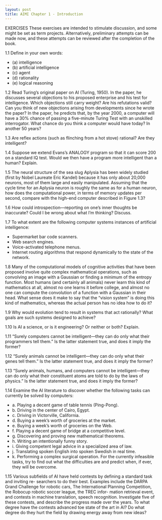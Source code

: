 ```yaml
---
layout: post
title: AIMI Chapter 1 - Introduction
---
```


EXERCISES
These exercises are intended to stimulate discussion, and some might be set as term projects.
Alternatively, preliminary attempts can be made now, and these attempts can be reviewed
after the completion of the book.

1.1 Define in your own words: 
* (a) intelligence
* (b) artificial intelligence
* (c) agent 	
* (d) rationality
* (e) logical reasoning


1.2 Read Turing’s original paper on AI (Turing, 1950). In the paper, he discusses several objections to his proposed enterprise and his test for intelligence. 
	Which objections still carry weight? Are his refutations valid? Can you think of new objections arising from developments since he wrote the paper? 
	In the paper, he predicts that, by the year 2000, a computer will have a 30% chance of passing a five-minute Turing Test with an unskilled interrogator.
	What chance do you think a computer would have today? In another 50 years?

1.3 Are reflex actions (such as flinching from a hot stove) rational? Are they intelligent?

1.4 Suppose we extend Evans’s ANALOGY program so that it can score 200 on a standard IQ test. Would we then have a program more intelligent than a human? Explain.

1.5 The neural structure of the sea slug Aplysia has been widely studied (first by Nobel Laureate Eric Kandel) because it has only about 20,000 neurons, 
	most of them large and easily manipulated. Assuming that the cycle time for an Aplysia neuron is roughly the same as for a human neuron, 
	how does the computational power, in terms of memory updates per second, compare with the high-end computer described in Figure 1.3?

1.6 How could introspection—reporting on one’s inner thoughts be inaccurate? Could I be wrong about what I’m thinking? Discuss.

1.7 To what extent are the following computer systems instances of artificial intelligence:
* Supermarket bar code scanners.
* Web search engines.
* Voice-activated telephone menus.
* Internet routing algorithms that respond dynamically to the state of the network.

1.8 Many of the computational models of cognitive activities that have been proposed involve quite complex mathematical operations, such as convolving an image with a Gaussian
	or finding a minimum of the entropy function. Most humans (and certainly all animals) never learn this kind of mathematics at all, almost no one learns it before college, 
	and almost no one can compute the convolution of a function with a Gaussian in their head. What sense does it make to say that the “vision system” is doing this kind of mathematics, 
	whereas the actual person has no idea how to do it?

1.9 Why would evolution tend to result in systems that act rationally? What goals are such systems designed to achieve?

1.10 Is AI a science, or is it engineering? Or neither or both? Explain.

1.11 “Surely computers cannot be intelligent—they can do only what their programmers tell them.” Is the latter statement true, and does it imply the former?

1.12 “Surely animals cannot be intelligent—they can do only what their genes tell them.” Is the latter statement true, and does it imply the former?

1.13 “Surely animals, humans, and computers cannot be intelligent—they can do only what
	 their constituent atoms are told to do by the laws of physics.” Is the latter statement true, and
	 does it imply the former?

1.14 Examine the AI literature to discover whether the following tasks can currently be solved by computers:
* a. Playing a decent game of table tennis (Ping-Pong).
* b. Driving in the center of Cairo, Egypt.
* c. Driving in Victorville, California.
* d. Buying a week’s worth of groceries at the market.
* e. Buying a week’s worth of groceries on the Web.
* f. Playing a decent game of bridge at a competitive level.
* g. Discovering and proving new mathematical theorems.
* h. Writing an intentionally funny story.
* i. Giving competent legal advice in a specialized area of law.
* j. Translating spoken English into spoken Swedish in real time.
* k. Performing a complex surgical operation.
	 For the currently infeasible tasks, try to find out what the difficulties are and predict when, if
	 ever, they will be overcome.

1.15 Various subfields of AI have held contests by defining a standard task and inviting re-
	 searchers to do their best. Examples include the DARPA Grand Challenge for robotic cars,
	 The International Planning Competition, the Robocup robotic soccer league, the TREC infor-
	 mation retrieval event, and contests in machine translation, speech recognition. Investigate
	 five of these contests, and describe the progress made over the years. To what degree have the
	 contests advanced toe state of the art in AI? Do what degree do they hurt the field by drawing
	 energy away from new ideas?
